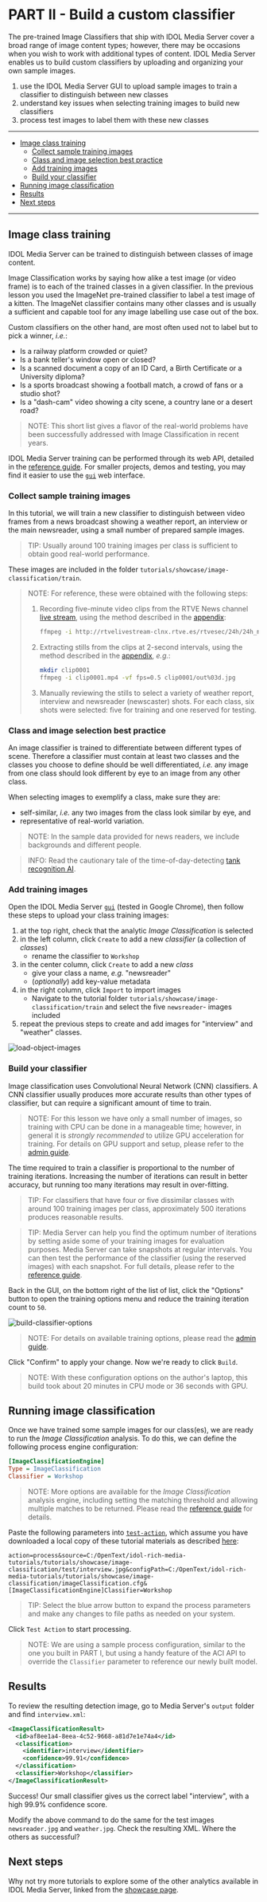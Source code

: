 # PART II - Build a custom classifier

The pre-trained Image Classifiers that ship with IDOL Media Server cover a broad range of image content types; however, there may be occasions when you wish to work with additional types of content.  IDOL Media Server enables us to build custom classifiers by uploading and organizing your own sample images.

1. use the IDOL Media Server GUI to upload sample images to train a classifier to distinguish between new classes
1. understand key issues when selecting training images to build new classifiers
1. process test images to label them with these new classes
<!-- 1. use "snap-shotting" to optimize your own models -->

---

- [Image class training](#image-class-training)
  - [Collect sample training images](#collect-sample-training-images)
  - [Class and image selection best practice](#class-and-image-selection-best-practice)
  - [Add training images](#add-training-images)
  - [Build your classifier](#build-your-classifier)
- [Running image classification](#running-image-classification)
- [Results](#results)
- [Next steps](#next-steps)

---

## Image class training

IDOL Media Server can be trained to distinguish between classes of image content.  

Image Classification works by saying how alike a test image (or video frame) is to each of the trained classes in a given classifier.  In the previous lesson you used the ImageNet pre-trained classifier to label a test image of a kitten.  The ImageNet classifier contains many other classes and is usually a sufficient and capable tool for any image labelling use case out of the box.

Custom classifiers on the other hand, are most often used not to label but to pick a winner, *i.e.*: 

- Is a railway platform crowded or quiet?
- Is a bank teller's window open or closed?
- Is a scanned document a copy of an ID Card, a Birth Certificate or a University diploma?
- Is a sports broadcast showing a football match, a crowd of fans or a studio shot?
- Is a "dash-cam" video showing a city scene, a country lane or a desert road?

> NOTE: This short list gives a flavor of the real-world problems have been successfully addressed with Image Classification in recent years.

IDOL Media Server training can be performed through its web API, detailed in the [reference guide](https://www.microfocus.com/documentation/idol/IDOL_23_4/MediaServer_23.4_Documentation/Help/index.html#Actions/Training/_TrainingActions.htm).  For smaller projects, demos and testing, you may find it easier to use the [`gui`](http://localhost:14000/a=gui) web interface.

### Collect sample training images

In this tutorial, we will train a new classifier to distinguish between video frames from a news broadcast showing a weather report, an interview or the main newsreader, using a small number of prepared sample images.

> TIP: Usually around 100 training images per class is sufficient to obtain good real-world performance.

These images are included in the folder `tutorials/showcase/image-classification/train`.  

> NOTE: For reference, these were obtained with the following steps:
> 
> 1. Recording five-minute video clips from the RTVE News channel [live stream](../../appendix/Media_tips.md#video-file-and-streamed-sources-from-the-web), using the method described in the [appendix](../../appendix/Media_tips.md#record-videoaudio-from-an-ip-stream):
>     ```sh
>     ffmpeg -i http://rtvelivestream-clnx.rtve.es/rtvesec/24h/24h_main_576.m3u8 -f segment -segment_time 300 -an -vcodec copy clip%04d.mp4
>     ```
> 1. Extracting stills from the clips at 2-second intervals, using the method described in the [appendix](../../appendix/Media_tips.md#extract-still-images-from-a-video-file), *e.g.*:
>     ```sh
>     mkdir clip0001
>     ffmpeg -i clip0001.mp4 -vf fps=0.5 clip0001/out%03d.jpg
>     ```
> 1. Manually reviewing the stills to select a variety of weather report, interview and newsreader (newscaster) shots.  For each class, six shots were selected: five for training and one reserved for testing.

### Class and image selection best practice

An image classifier is trained to differentiate between different types of scene.  Therefore a classifier must contain at least two classes and the classes you choose to define should be well differentiated, *i.e.* any image from one class should look different by eye to an image from any other class.

When selecting images to exemplify a class, make sure they are:
- self-similar, *i.e.* any two images from the class look similar by eye, and
- representative of real-world variation.

> NOTE: In the sample data provided for news readers, we include backgrounds and different people.

> INFO: Read the cautionary tale of the time-of-day-detecting [tank recognition AI](https://gwern.net/tank).

### Add training images

Open the IDOL Media Server [`gui`](http://localhost:14000/a=gui#/train/imageClass(tool:select)) (tested in Google Chrome), then follow these steps to upload your class training images:

1. at the top right, check that the analytic *Image Classification* is selected
1. in the left column, click `Create` to add a new *classifier* (a collection of *classes*)
    - rename the classifier to `Workshop`
1. in the center column, click `Create` to add a new *class*
    - give your class a name, *e.g.* "newsreader"
    - (*optionally*) add key-value metadata
1. in the right column, click `Import` to import images
    - Navigate to the tutorial folder `tutorials/showcase/image-classification/train` and select the five `newsreader`- images included
1. repeat the previous steps to create and add images for "interview" and "weather" classes.

![load-object-images](./figs/load-object-images.png)

### Build your classifier

Image classification uses Convolutional Neural Network (CNN) classifiers. A CNN classifier usually produces more accurate results than other types of classifier, but can require a significant amount of time to train.

> NOTE: For this lesson we have only a small number of images, so training with CPU can be done in a manageable time; however, in general it is *strongly recommended* to utilize GPU acceleration for training.  For details on GPU support and setup, please refer to the [admin guide](https://www.microfocus.com/documentation/idol/IDOL_23_4/MediaServer_23.4_Documentation/Help/Content/Advanced/GPU.htm).

The time required to train a classifier is proportional to the number of training iterations.  Increasing the number of iterations can result in better accuracy, but running too many iterations may result in over-fitting.

> TIP: For classifiers that have four or five dissimilar classes with around 100 training images per class, approximately 500 iterations produces reasonable results.

> TIP: Media Server can help you find the optimum number of iterations by setting aside some of your training images for evaluation purposes. Media Server can take snapshots at regular intervals. You can then test the performance of the classifier (using the reserved images) with each snapshot.  For full details, please refer to the [reference guide](https://www.microfocus.com/documentation/idol/IDOL_23_4/MediaServer_23.4_Documentation/Help/Content/Training/ImageClass_CreateClassifier.htm).

Back in the GUI, on the bottom right of the list of list, click the "Options" button to open the training options menu and reduce the training iteration count to `50`.

![build-classifier-options](./figs/build-classifier-options.png)

> NOTE: For details on available training options, please read the [admin guide](https://www.microfocus.com/documentation/idol/IDOL_23_4/MediaServer_23.4_Documentation/Help/Content/Actions/Training/SetClassifierTrainingOption.htm).

Click "Confirm" to apply your change.  Now we're ready to click `Build`.

> NOTE: With these configuration options on the author's laptop, this build took about 20 minutes in CPU mode or 36 seconds with GPU.

## Running image classification

Once we have trained some sample images for our class(es), we are ready to run the *Image Classification* analysis.  To do this, we can define the following process engine configuration:

```ini
[ImageClassificationEngine]
Type = ImageClassification
Classifier = Workshop
```

> NOTE: More options are available for the *Image Classification* analysis engine, including setting the matching threshold and allowing multiple matches to be returned.  Please read the [reference guide](https://www.microfocus.com/documentation/idol/IDOL_23_4/MediaServer_23.4_Documentation/Help/Content/Configuration/Analysis/ImageClass/_ImageClassification.htm) for details.

Paste the following parameters into [`test-action`](http://127.0.0.1:14000/a=admin#page/console/test-action), which assume you have downloaded a local copy of these tutorial materials as described [here](../../setup/SETUP.md#obtaining-tutorial-materials):

```url
action=process&source=C:/OpenText/idol-rich-media-tutorials/tutorials/showcase/image-classification/test/interview.jpg&configPath=C:/OpenText/idol-rich-media-tutorials/tutorials/showcase/image-classification/imageClassification.cfg&[ImageClassificationEngine]Classifier=Workshop
```

> TIP: Select the blue arrow button to expand the process parameters and make any changes to file paths as needed on your system.

Click `Test Action` to start processing.

> NOTE: We are using a sample process configuration, similar to the one you built in PART I, but using a handy feature of the ACI API to override the `Classifier` parameter to reference our newly built model.

## Results

To review the resulting detection image, go to Media Server's `output` folder and find `interview.xml`:

```xml
<ImageClassificationResult>
  <id>af8ee1a4-8eea-4c52-9668-a81d7e1e74a4</id>
  <classification>
    <identifier>interview</identifier>
    <confidence>99.91</confidence>
  </classification>
  <classifier>Workshop</classifier>
</ImageClassificationResult>
```

Success!  Our small classifier gives us the correct label "interview", with a high 99.9% confidence score.

Modify the above command to do the same for the test images `newsreader.jpg` and `weather.jpg`.  Check the resulting XML.  Where the others as successful?

<!-- ### Accuracy optimization -->

<!-- TODO: snapshotting -->

## Next steps

Why not try more tutorials to explore some of the other analytics available in IDOL Media Server, linked from the [showcase page](../README.md).
